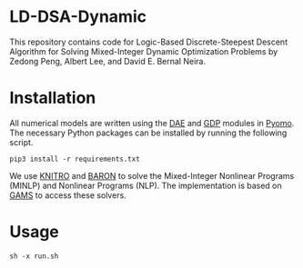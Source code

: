 # LD-DSA-Dynamic
This repository contains code for Logic-Based Discrete-Steepest Descent Algorithm for Solving Mixed-Integer Dynamic Optimization Problems by Zedong Peng, Albert Lee, and David E. Bernal Neira.

# Installation

All numerical models are written using the [DAE](https://pyomo.readthedocs.io/en/stable/modeling_extensions/dae.html) and [GDP](https://pyomo.readthedocs.io/en/latest/modeling_extensions/gdp/modeling.html) modules in [Pyomo](https://pyomo.readthedocs.io/en/latest/index.html). The necessary Python packages can be installed by running the following script.

```shell
pip3 install -r requirements.txt
```

We use [KNITRO](https://www.artelys.com/solvers/knitro/) and [BARON](https://www.minlp.com/baron-solver) to solve the Mixed-Integer Nonlinear Programs (MINLP) and Nonlinear Programs (NLP). The implementation is based on [GAMS](https://www.gams.com) to access these solvers.

# Usage

```shell
sh -x run.sh
```
